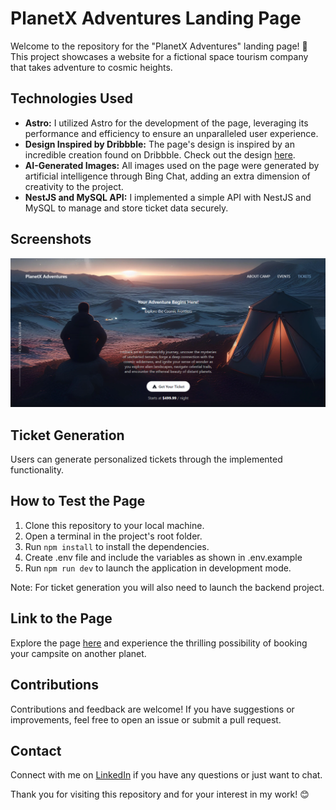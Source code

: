 # PlanetX Adventures Landing Page

Welcome to the repository for the "PlanetX Adventures" landing page! 🚀 This project showcases a website for a fictional space tourism company that takes adventure to cosmic heights.

## Technologies Used

- **Astro:** I utilized Astro for the development of the page, leveraging its performance and efficiency to ensure an unparalleled user experience.
- **Design Inspired by Dribbble:** The page's design is inspired by an incredible creation found on Dribbble. Check out the design [here](https://dribbble.com/shots/22887250-National-Park-Website).
- **AI-Generated Images:** All images used on the page were generated by artificial intelligence through Bing Chat, adding an extra dimension of creativity to the project.
- **NestJS and MySQL API:** I implemented a simple API with NestJS and MySQL to manage and store ticket data securely.

## Screenshots

![Desktop version](/public/desktop.png)

## Ticket Generation

Users can generate personalized tickets through the implemented functionality.

## How to Test the Page

1. Clone this repository to your local machine.
2. Open a terminal in the project's root folder.
3. Run `npm install` to install the dependencies.
4. Create .env file and include the variables as shown in .env.example
5. Run `npm run dev` to launch the application in development mode.

Note: For ticket generation you will also need to launch the backend project.

## Link to the Page

Explore the page [here](https://planetx-adventures.vercel.app/) and experience the thrilling possibility of booking your campsite on another planet.

## Contributions

Contributions and feedback are welcome! If you have suggestions or improvements, feel free to open an issue or submit a pull request.

## Contact

Connect with me on [LinkedIn](https://www.linkedin.com/in/lemartinezm/) if you have any questions or just want to chat.

Thank you for visiting this repository and for your interest in my work! 😊
